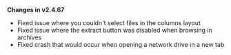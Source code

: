 **Changes in v2.4.67**

- Fixed issue where you couldn't select files in the columns layout
- Fixed issue where the extract button was disabled when browsing in archives
- Fixed crash that would occur when opening a network drive in a new tab
